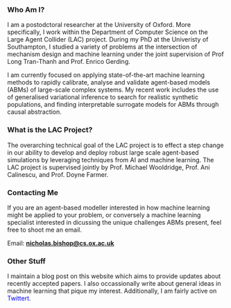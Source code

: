 ### Who Am I?

I am a postodctoral researcher at the University of Oxford. More specifically, 
I work within the Department of Computer Science on the Large Agent Collider (LAC) 
project. During my PhD at the Univeristy of Southampton, I studied a variety of problems at the intersection of mechanism design and machine learning under the joint supervision of 
Prof Long Tran-Thanh and Prof. Enrico Gerding.

I am currently focused on applying state-of-the-art machine
learning methods to rapidly calibrate, analyse and validate agent-based models (ABMs) of large-scale complex systems. My recent work includes the use of generalised variational inference to search for realistic synthetic populations, 
and finding interpretable surrogate models for ABMs through causal abstraction. 

### What is the LAC Project?

The overarching technical goal of the LAC project is to effect a step change in our ability to develop and deploy robust large scale agent-based simulations by leveraging techniques from AI and machine learning. The LAC project is supervised jointly by Prof. Michael Wooldridge, Prof. Ani Calinescu, and Prof. Doyne Farmer.

### Contacting Me
If you are an agent-based modeller interested in how machine learning might be applied
to your problem, or conversely a machine learning specialist interested in dicussing the unique challenges ABMs present, feel free to shoot me an email. 

Email: **nicholas.bishop@cs.ox.ac.uk**

### Other Stuff
I maintain a blog post on this website which aims to provide updates about recently accepted papers. I also occassionally write about general ideas in machine learning that pique my interest. Additionally, I am fairly active on <span style="color:blue">Twittert</span>. 
